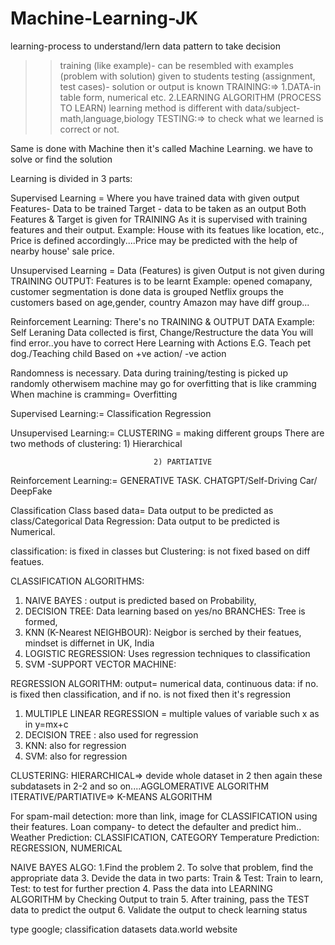 # Machine-Learning-JK
learning-process to understand/lern data pattern to take decision
>>training (like example)- can be resembled with examples (problem with solution) given to students
>>testing (assignment, test cases)- solution or output is known
TRAINING:=> 1.DATA-in table form, numerical etc.
            2.LEARNING ALGORITHM (PROCESS TO LEARN) learning method is different with data/subject-math,language,biology
TESTING:=> to check what we learned is correct or not.

Same is done with Machine then it's called Machine Learning.
            we have to solve or find the solution

Learning is divided in 3 parts:

Supervised Learning = Where you have trained data with given output
                    Features-    Data to be trained
                    Target  -   data to be taken as an output
                Both Features & Target is given for TRAINING
                As it is supervised with training features and their output.
Example: House with its featues like location, etc., Price is defined accordingly....Price may be predicted with the
help of nearby house' sale price.

Unsupervised Learning = Data (Features) is given Output is not given during TRAINING
                OUTPUT: Features is to be learnt
Example: opened comapany, customer segmentation is done
data is grouped
Netflix groups the customers based on age,gender, country
Amazon may have diff group...

Reinforcement Learning: There's no TRAINING & OUTPUT DATA 
Example: Self Leraning
Data collected is first, 
Change/Restructure the data
You will find error..you have to correct
Here Learning with Actions
E.G. Teach pet dog./Teaching child
Based on +ve action/ -ve action

Randomness is necessary. Data during training/testing is picked up randomly otherwisem machine may go for overfitting that is like cramming 
When machine is cramming= Overfitting


Supervised Learning:=
                    Classification
                    Regression

Unsupervised Learning:= CLUSTERING      = making different groups
There are two methods of clustering:
                                    1) Hierarchical

                                    2) PARTIATIVE

Reinforcement Learning:= GENERATIVE TASK.
CHATGPT/Self-Driving Car/ DeepFake


Classification
Class based data= Data output to be predicted as class/Categorical Data
Regression: Data output to be predicted is Numerical.


classification: is fixed in classes 
but Clustering: is not fixed based on diff featues.

CLASSIFICATION ALGORITHMS:
1. NAIVE BAYES  : output is predicted based on Probability, 
2. DECISION TREE: Data learning based on yes/no BRANCHES: Tree is formed, 
3. KNN (K-Nearest NEIGHBOUR): Neigbor is serched by their featues, mindset is differnet in UK, India
4. LOGISTIC REGRESSION: Uses regression techniques to classification
5. SVM -SUPPORT VECTOR MACHINE: 

REGRESSION ALGORITHM: output= numerical data, continuous data: if no. is fixed then classification, and if no. is not fixed then it's regression
1. MULTIPLE LINEAR REGRESSION = multiple values of variable such x as in y=mx+c
2. DECISION TREE : also used for regression
3. KNN: also for regression
4. SVM: also for regression


CLUSTERING: HIERARCHICAL=> devide whole dataset in 2 then again these subdatasets in 2-2 and so on....AGGLOMERATIVE ALGORITHM      
            ITERATIVE/PARTIATIVE=>   K-MEANS ALGORITHM

For spam-mail detection: more than link, image for CLASSIFICATION using their features.
Loan company- to detect the defaulter and predict him..
Weather Prediction: CLASSIFICATION, CATEGORY
Temperature Prediction: REGRESSION, NUMERICAL


NAIVE BAYES ALGO:
1.Find the problem
2. To solve that problem, find the appropriate data
3. Devide the data in two parts: Train & Test: Train to learn, Test: to test for further prection
4. Pass the data into LEARNING ALGORITHM by Checking Output to train
5. After training, pass the TEST data to predict the output
6. Validate the output to check learning status


type google; classification datasets
data.world website
